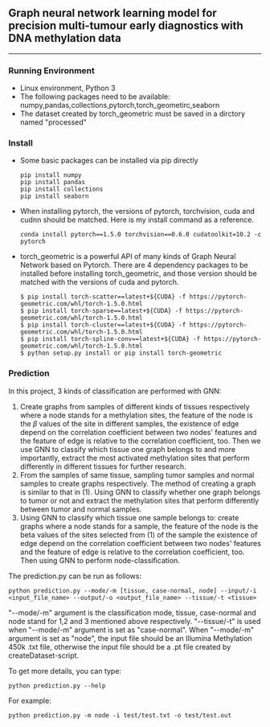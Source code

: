 ## Graph neural network learning model for precision multi-tumour early diagnostics with DNA methylation data

---

### Running Environment

* Linux environment, Python 3
* The following packages need to be available: numpy,pandas,collections,pytorch,torch_geometirc,seaborn
* The dataset created by torch_geometric must be saved in a dirctory named "processed"

### Install
* Some basic packages can be installed via pip directly

  ```
  pip install numpy
  pip install pandas
  pip install collections
  pip install seaborn
  ```

* When installing pytorch, the versions of pytorch, torchvision, cuda and cudnn should be matched. Here is my install command as a reference.
  ```
  conda install pytorch==1.5.0 torchvision==0.6.0 cudatoolkit=10.2 -c pytorch
  ```
* torch_geometric is a powerful API of many kinds of Graph Neural Network based on Pytorch. There are 4 dependency packages to be installed before installing torch_geometric, and those version should be matched with the versions of cuda and pytorch.
  
  ```
  $ pip install torch-scatter==latest+${CUDA} -f https://pytorch-geometric.com/whl/torch-1.5.0.html
  $ pip install torch-sparse==latest+${CUDA} -f https://pytorch-geometric.com/whl/torch-1.5.0.html
  $ pip install torch-cluster==latest+${CUDA} -f https://pytorch-geometric.com/whl/torch-1.5.0.html
  $ pip install torch-spline-conv==latest+${CUDA} -f https://pytorch-geometric.com/whl/torch-1.5.0.html
  $ python setup.py install or pip install torch-geometric
  ```

### Prediction

In this project, 3 kinds of classification are performed with GNN:

1. Create graphs from samples of different kinds of tissues respectively where a node stands for a methylation sites, the feature of the node is the $\beta$ values of the site in different samples, the existence of edge depend on the correlation coefficient between two nodes' features and the feature of edge is relative to the correlation coefficient, too. Then we use GNN to classify which tissue one graph belongs to and more importantly, extract the most activated methylation sites that perform differently in different tissues for further research.
2. From the samples of same tissue, sampling tumor samples and normal samples to create graphs respectively. The method of creating a graph is similar to that in (1). Using GNN to classify whether one graph belongs to tumor or not and extract the methylation sites that perform differently between tumor and normal samples.
3. Using GNN to classify which tissue one sample belongs to: create graphs where a node stands for a sample, the feature of the node is the beta values of the sites selected from (1) of the sample the existence of edge depend on the correlation coefficient between two nodes' features and the feature of edge is relative to the correlation coefficient, too. Then using GNN to perform node-classification.

The prediction.py can be run as follows:
```
python prediction.py --mode/-m [tissue, case-normal, node] --input/-i <input_file_name> --output/-o <output_file_name> --tissue/-t <tissue>
```
"--mode/-m" argument is the classification mode, tissue, case-normal and node stand for 1,2 and 3 mentioned above respectively. "--tissue/-t" is used when "--mode/-m" argument is set as "case-normal". When "--mode/-m" argument is set as "node", the input file should be an Illumina Methylation 450k .txt file, otherwise the input file should be a .pt file created by createDataset-script.

To get more details, you can type:
```
python prediction.py --help
```

For example:

```
python prediction.py -m node -i test/test.txt -o test/test.out
```



    

  

